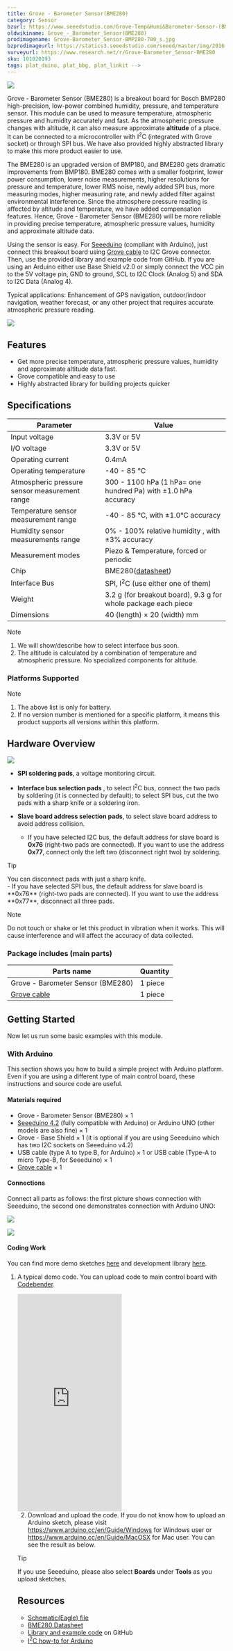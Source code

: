 ```yaml
---
title: Grove - Barometer Sensor(BME280)
category: Sensor
bzurl: https://www.seeedstudio.com/Grove-Temp&Humi&Barometer-Sensor-(BME280)-p-2653.html
oldwikiname: Grove_-_Barometer_Sensor(BME280)
prodimagename: Grove-Barometer_Sensor-BMP280-700_s.jpg
bzprodimageurl: https://statics3.seeedstudio.com/seeed/master/img/2016-06/R425Ianm2Rr93qmJQFUEwGx7.jpg
surveyurl: https://www.research.net/r/Grove-Barometer_Sensor-BME280
sku: 101020193
tags: plat_duino, plat_bbg, plat_linkit -->
---
```


<!-- tags: io_3v3, io_5v, grove_i2c, grove_analog, grove_digital, grove_uart, plat_duino, plat_bbg, plat_pi, plat_wio, plat_linkit -->

![](https://raw.githubusercontent.com/SeeedDocument/Grove-Barometer_Sensor-BME280/master/img/Grove-Barometer_Sensor-BMP280-700_s.jpg)

Grove - Barometer Sensor (BME280) is a breakout board for Bosch BMP280 high-precision, low-power combined humidity, pressure, and temperature sensor. This module can be used to measure temperature, atmospheric pressure and humidity accurately and fast. As the atmospheric pressure changes with altitude, it can also measure approximate **altitude** of a place. It can be connected to a microcontroller with I<sup>2</sup>C (integrated with Grove socket) or through SPI bus. We have also provided highly abstracted library to make this more product easier to use.

The BME280 is an upgraded version of BMP180, and BME280 gets dramatic improvements from BMP180. BME280 comes with a smaller footprint, lower power consumption, lower noise measurements, higher resolutions for pressure and temperature, lower RMS noise, newly added SPI bus, more measuring modes, higher measuring rate, and newly added filter against environmental interference. Since the atmosphere pressure reading is affected by altitude and temperature, we have added compensation features. Hence, Grove - Barometer Sensor (BME280) will be more reliable in providing precise temperature, atmospheric pressure values, humidity and approximate altitude data.

Using the sensor is easy. For [Seeeduino](http://www.seeedstudio.com/depot/Seeeduino-V42-p-2517.html?cPath=6_7) (compliant with Arduino), just connect this breakout board using [Grove cable](http://www.seeedstudio.com/depot/Grove-Universal-4-Pin-Buckled-5cm-Cable-5-PCs-Pack-p-925.html?cPath=98_106_57) to I2C Grove connector. Then, use the provided library and example code from GitHub. If you are using an Arduino either use Base Shield v2.0 or simply connect the VCC pin to the 5V voltage pin, GND to ground, SCL to I2C Clock (Analog 5) and SDA to I2C Data (Analog 4).

Typical applications: Enhancement of GPS navigation, outdoor/indoor navigation, weather forecast, or any other project that requires accurate atmospheric pressure reading.

[![](https://raw.githubusercontent.com/SeeedDocument/common/master/Get_One_Now_Banner.png)](http://www.seeedstudio.com/depot/Grove-TempHumiBarometer-Sensor-BME280-p-2653.html)

Features
--------

-   Get more precise temperature, atmospheric pressure values, humidity and approximate altitude data fast.
-   Grove compatible and easy to use
-   Highly abstracted library for building projects quicker

Specifications
--------------

| Parameter                                     | Value                                                                                             |
|-----------------------------------------------|---------------------------------------------------------------------------------------------------|
| Input voltage                                 | 3.3V or 5V                                                                                        |
| I/O voltage                                   | 3.3V or 5V                                                                                        |
| Operating current                             | 0.4mA                                                                                             |
| Operating temperature                         | -40 - 85 ℃                                                                                        |
| Atmospheric pressure sensor measurement range | 300 - 1100 hPa (1 hPa= one hundred Pa) with ±1.0 hPa accuracy                                     |
| Temperature sensor measurement range          | -40 - 85 ℃, with ±1.0°C accuracy                                                                  |
| Humidity sensor measurements range            | 0% - 100% relative humidity , with ±3% accuracy                                                   |
| Measurement modes                             | Piezo & Temperature, forced or periodic                                                           |
| Chip                                          | BME280([datasheet](https://raw.githubusercontent.com/SeeedDocument/Grove-Barometer_Sensor-BME280/master/res/Grove-Barometer_Sensor-BME280-.pdf)) |
| Interface Bus                                 | SPI, I<sup>2</sup>C (use either one of them)                                                      |
| Weight                                        | 3.2 g (for breakout board), 9.3 g for whole package each piece                                    |
| Dimensions                                    | 40 (length) × 20 (width) mm                                                                       |

<div class="admonition note">
<p class="admonition-title">Note</p>
<ol><li>We will show/describe how to select interface bus soon.</li>
<li>The altitude is calculated by a combination of temperature and atmospheric pressure. No specialized components for altitude.</li></ol>
</div>

### Platforms Supported

<div class="admonition note">
<p class="admonition-title">Note</p>
<ol><li>The above list is only for battery.</li>
<li>If no version number is mentioned for a specific platform, it means this product supports all versions within this platform.</li></ol>
</div>

Hardware Overview
-----------------

![](https://raw.githubusercontent.com/SeeedDocument/Grove-Barometer_Sensor-BME280/master/img/Grove-Barometer_Sensor-BME280-Components_1200_s.jpg)

-   **SPI soldering pads**, a voltage monitoring circuit.
-   **Interface bus selection pads** , to select I<sup>2</sup>C bus, connect the two pads by soldering (it is connected by default); to select SPI bus, cut the two pads with a sharp knife or a soldering iron.
-   **Slave board address selection pads**, to select slave board address to avoid address collision.

    - If you have selected I2C bus, the default address for slave board is **0x76** (right-two pads are connected). If you want to use the address **0x77**, connect only the left two (disconnect right two) by soldering.
<div class="admonition tip">
<p class="admonition-title">Tip</p>
You can disconnect pads with just a sharp knife.
</div>
    - If you have selected SPI bus, the default address for slave board is **0x76** (right-two pads are connected). If you want to use the address **0x77**, disconnect all three pads.

<div class="admonition note">
<p class="admonition-title">Note</p>
Do not touch or shake or let this product in vibration when it works. This will cause interference and will affect the accuracy of data collected.
</div>

### **Package includes** (main parts)

| Parts name                                                                                                                    | Quantity |
|-------------------------------------------------------------------------------------------------------------------------------|----------|
| Grove - Barometer Sensor (BME280)                                                                                             | 1 piece  |
| [Grove cable](http://www.seeedstudio.com/depot/Grove-Universal-4-Pin-Buckled-5cm-Cable-5-PCs-Pack-p-925.html?cPath=98_106_57) | 1 piece  |

Getting Started
---------------

Now let us run some basic examples with this module.

### With Arduino

This section shows you how to build a simple project with Arduino platform. Even if you are using a different type of main control board, these instructions and source code are useful.

#### Materials required

-   Grove - Barometer Sensor (BME280) × 1
-   [Seeeduino 4.2](http://www.seeedstudio.com/depot/Seeeduino-V42-p-2517.html) (fully compatible with Arduino) or Arduino UNO (other models are also fine) × 1
-   Grove - Base Shield × 1 (it is optional if you are using Seeeduino which has two I2C sockets on Seeeduino v4.2)
-   USB cable (type A to type B, for Arduino) × 1 or USB cable (Type-A to micro Type-B, for Seeeduino) × 1
-   [Grove cable](http://www.seeedstudio.com/depot/Grove-Universal-4-Pin-Buckled-5cm-Cable-5-PCs-Pack-p-925.html?cPath=98_106_57) × 1

#### Connections

Connect all parts as follows: the first picture shows connection with Seeeduino, the second one demonstrates connection with Arduino UNO:

![](https://raw.githubusercontent.com/SeeedDocument/Grove-Barometer_Sensor-BME280/master/img/Grove-Barometer_Sensor-BME_280-Demo_1200_s.jpg)

![](https://raw.githubusercontent.com/SeeedDocument/Grove-Barometer_Sensor-BME280/master/img/Grove-Barometer_Sensor-BME_280-Demo_Arduino_UNO_1200_s.jpg)

#### Coding Work

You can find more demo sketches [here](https://github.com/Seeed-Studio/Grove_BME280/tree/master/example) and development library [here](https://github.com/Seeed-Studio/Grove_BME280).

1. A typical demo code. You can upload code to main control board with [Codebender](https://codebender.cc).

    <iframe frameborder="0" height="500" src="https://codebender.cc/embed/sketch:310854" width="50%">
</iframe>

2. Download and upload the code. If you do not know how to upload an Arduino sketch, please visit <https://www.arduino.cc/en/Guide/Windows> for Windows user or <https://www.arduino.cc/en/Guide/MacOSX> for Mac user. You can see the result as below.

<div class="admonition tip">
<p class="admonition-title">Tip</p>
If you use Seeeduino, please also select <span style="font-weight:bold">Boards</span> under <span style="font-weight:bold">Tools</span> as you upload sketches.
</div>

Resources
---------

-   [Schematic(Eagle) file](https://raw.githubusercontent.com/SeeedDocument/Grove-Barometer_Sensor-BME280/master/res/Grove-Barometer_Sensor-BME280-v1.0_Schematics.zip)
-   [BME280 Datasheet](https://raw.githubusercontent.com/SeeedDocument/Grove-Barometer_Sensor-BME280/master/res/Grove-Barometer_Sensor-BME280-.pdf)
-   [Library and example code](https://github.com/Seeed-Studio/Grove_BME280) on GitHub
-   [I<sup>2</sup>C how-to for Arduino](https://www.arduino.cc/en/Reference/Wire)

<!-- This Markdown file was created from http://www.seeedstudio.com/wiki/Grove_-_Barometer_Sensor(BME280) -->

